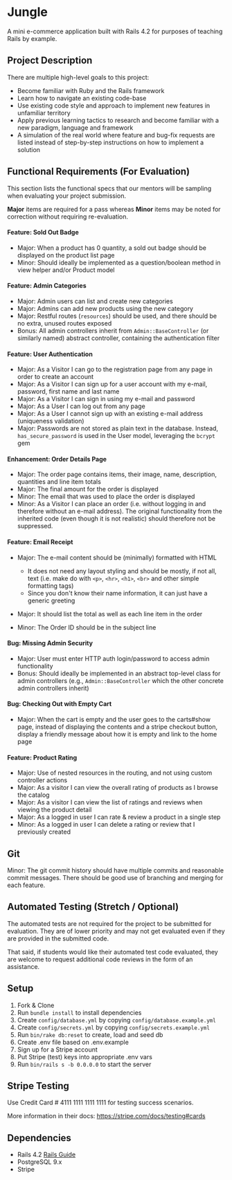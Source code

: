 # Jungle

A mini e-commerce application built with Rails 4.2 for purposes of teaching Rails by example.

## Project Description
There are multiple high-level goals to this project:

*   Become familiar with Ruby and the Rails framework
*   Learn how to navigate an existing code-base
*   Use existing code style and approach to implement new features in unfamiliar territory
*   Apply previous learning tactics to research and become familiar with a new paradigm, language and framework
*   A simulation of the real world where feature and bug-fix requests are listed instead of step-by-step instructions on how to implement a solution

## Functional Requirements (For Evaluation)

This section lists the functional specs that our mentors will be sampling when evaluating your project submission.

**Major** items are required for a pass whereas **Minor** items may be noted for correction without requiring re-evaluation.

#### Feature: Sold Out Badge

*   Major: When a product has 0 quantity, a sold out badge should be displayed on the product list page
*   Minor: Should ideally be implemented as a question/boolean method in view helper and/or Product model

#### Feature: Admin Categories

*   Major: Admin users can list and create new categories
*   Major: Admins can add new products using the new category
*   Major: Restful routes (`resources`) should be used, and there should be no extra, unused routes exposed
*   Bonus: All admin controllers inherit from `Admin::BaseController` (or similarly named) abstract controller, containing the authentication filter

#### Feature: User Authentication

*   Major: As a Visitor I can go to the registration page from any page in order to create an account
*   Major: As a Visitor I can sign up for a user account with my e-mail, password, first name and last name
*   Major: As a Visitor I can sign in using my e-mail and password
*   Major: As a User I can log out from any page
*   Major: As a User I cannot sign up with an existing e-mail address (uniqueness validation)
*   Major: Passwords are not stored as plain text in the database. Instead, `has_secure_password` is used in the User model, leveraging the `bcrypt` gem

#### Enhancement: Order Details Page

*   Major: The order page contains items, their image, name, description, quantities and line item totals
*   Major: The final amount for the order is displayed
*   Minor: The email that was used to place the order is displayed
*   Minor: As a Visitor I can place an order (i.e. without logging in and therefore without an e-mail address). The original functionality from the inherited code (even though it is not realistic) should therefore not be suppressed.

#### Feature: Email Receipt

*   Major: The e-mail content should be (minimally) formatted with HTML

    *   It does not need any layout styling and should be mostly, if not all, text (i.e. make do with `<p>`, `<hr>`, `<h1>`, `<br>` and other simple formatting tags)
    *   Since you don't know their name information, it can just have a generic greeting
*   Major: It should list the total as well as each line item in the order
*   Minor: The Order ID should be in the subject line

#### Bug: Missing Admin Security

*   Major: User must enter HTTP auth login/password to access admin functionality
*   Bonus: Should ideally be implemented in an abstract top-level class for admin controllers (e.g., `Admin::BaseController` which the other concrete admin controllers inherit)

#### Bug: Checking Out with Empty Cart

*   Major: When the cart is empty and the user goes to the carts#show page, instead of displaying the contents and a stripe checkout button, display a friendly message about how it is empty and link to the home page

#### Feature: Product Rating

*   Major: Use of nested resources in the routing, and not using custom controller actions
*   Major: As a visitor I can view the overall rating of products as I browse the catalog
*   Major: As a visitor I can view the list of ratings and reviews when viewing the product detail
*   Major: As a logged in user I can rate & review a product in a single step
*   Minor: As a logged in user I can delete a rating or review that I previously created

## Git

Minor: The git commit history should have multiple commits and reasonable commit messages. There should be good use of branching and merging for each feature.

## Automated Testing (Stretch / Optional)

The automated tests are not required for the project to be submitted for evaluation. They are of lower priority and may not get evaluated even if they are provided in the submitted code.

That said, if students would like their automated test code evaluated, they are welcome to request additional code reviews in the form of an assistance.

## Setup

1. Fork & Clone
2. Run `bundle install` to install dependencies
3. Create `config/database.yml` by copying `config/database.example.yml`
4. Create `config/secrets.yml` by copying `config/secrets.example.yml`
5. Run `bin/rake db:reset` to create, load and seed db
6. Create .env file based on .env.example
7. Sign up for a Stripe account
8. Put Stripe (test) keys into appropriate .env vars
9. Run `bin/rails s -b 0.0.0.0` to start the server

## Stripe Testing

Use Credit Card # 4111 1111 1111 1111 for testing success scenarios.

More information in their docs: <https://stripe.com/docs/testing#cards>

## Dependencies

* Rails 4.2 [Rails Guide](http://guides.rubyonrails.org/v4.2/)
* PostgreSQL 9.x
* Stripe
